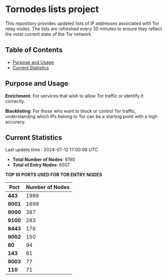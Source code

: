 # Tornodes lists project

This repository provides updated lists of IP addresses associated with Tor relay nodes. The lists are refreshed every 30 minutes to ensure they reflect the most current state of the Tor network.

## Table of Contents

- [Purpose and Usage](#purpose-and-usage)
- [Current Statistics](#current-statistics)


## Purpose and Usage

**Enrichment**: For services that wish to allow Tor traffic or identify it correctly.

**Blacklisting**: For those who want to block or control Tor traffic, understanding which IPs belong to Tor can be a starting point with a high accuracy.

## Current Statistics

Last update time : 2024-07-12 17:00:08 UTC

- **Total Number of Nodes**: 8190
- **Total of Entry Nodes**: 6507

**TOP 10 PORTS USED FOR TOR ENTRY NODES**

| **Port** | **Number of Nodes** |
|------|-----------------|
| **443**   | 1989  |
| **9001**   | 1699  |
| **9000**   | 387  |
| **9100**   | 283  |
| **8443**   | 176  |
| **9002**   | 150  |
| **80**   | 94  |
| **143**   | 81  |
| **9003**   | 77  |
| **110**   | 71  |

